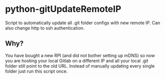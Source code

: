 # python-gitUpdateRemoteIP
Script to automatically update all .git folder configs with new remote IP. Can also change http to ssh authentication.

## Why?
You have bought a new RPI (and did not bother setting up mDNS) so now you are hosting your local Gitlab on a different IP and all your local .git folder still point to the old URL. Instead of manually updating every single folder just run this script once.
